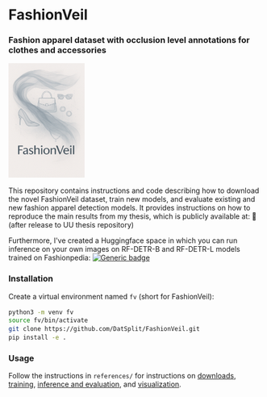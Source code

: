# FashionVeil
### Fashion apparel dataset with occlusion level annotations for clothes and accessories

<img src="fashionveil_logo.png" alt="FashionVeil" width="30%">


This repository contains instructions and code describing how to download the novel FashionVeil dataset, train new models, and evaluate existing and new fashion apparel detection models. It provides instructions on how to reproduce the main results from my thesis, which is publicly available at: 📝 (after release to UU thesis repository)

Furthermore, I've created a Huggingface space in which you can run inference on your own images on RF-DETR-B and RF-DETR-L models trained on Fashionpedia: [![Generic badge][logo-hf_spaces]][fv-hf_spaces]
### Installation

Create a virtual environment named `fv` (short for FashionVeil):

```bash
python3 -m venv fv
source fv/bin/activate
git clone https://github.com/DatSplit/FashionVeil.git
pip install -e .
```

### Usage
Follow the instructions in `references/` for instructions on [downloads](references/01_dataset_downloads.md), [training](references/02_training.md), [inference and evaluation](references/03_inference_and_evaluation.md), and [visualization](references/04_visualization.md).







[logo-hf_spaces]: https://img.shields.io/badge/🤗-Demo-blue.svg?style=plastic
[fv-hf_spaces]: https://huggingface.co/spaces/DatSplit/FashionVeil